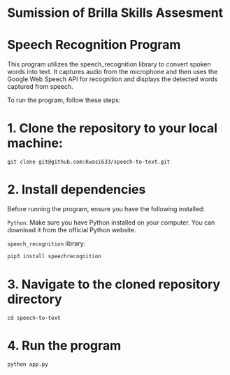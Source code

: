 # Sumission of Brilla Skills Assesment

# Speech Recognition Program
This program utilizes the speech_recognition library to convert spoken words into text. It captures audio from the microphone and then uses the Google Web Speech API for recognition and displays the detected words captured from speech.


To run the program, follow these steps:

# 1. Clone the repository to your local machine:
`git clone git@github.com:Kwasi633/speech-to-text.git
`

# 2. Install dependencies
Before running the program, ensure you have the following installed:

`Python`: Make sure you have Python installed on your computer. You can download it from the official Python website.

`speech_recognition` library: 

```python
pip3 install speechrecognition
```

# 3. Navigate to the cloned repository directory
`cd speech-to-text
` 

# 4. Run the program 
```python
python app.py
```
